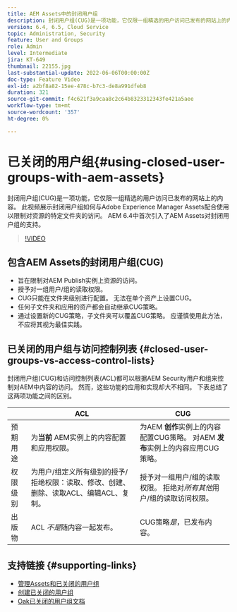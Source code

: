 ```yaml
---
title: AEM Assets中的封闭用户组
description: 封闭用户组(CUG)是一项功能，它仅限一组精选的用户访问已发布的网站上的内容。 此视频展示封闭用户组如何与Adobe Experience Manager Assets配合使用以限制对资源的特定文件夹的访问。
version: 6.4, 6.5, Cloud Service
topic: Administration, Security
feature: User and Groups
role: Admin
level: Intermediate
jira: KT-649
thumbnail: 22155.jpg
last-substantial-update: 2022-06-06T00:00:00Z
doc-type: Feature Video
exl-id: a2bf8a82-15ee-478c-b7c3-de8a991dfeb8
duration: 321
source-git-commit: f4c621f3a9caa8c2c64b8323312343fe421a5aee
workflow-type: tm+mt
source-wordcount: '357'
ht-degree: 0%

---
```


# 已关闭的用户组{#using-closed-user-groups-with-aem-assets}

封闭用户组(CUG)是一项功能，它仅限一组精选的用户访问已发布的网站上的内容。 此视频展示封闭用户组如何与Adobe Experience Manager Assets配合使用以限制对资源的特定文件夹的访问。 AEM 6.4中首次引入了AEM Assets对封闭用户组的支持。

>[!VIDEO](https://video.tv.adobe.com/v/22155?quality=12&learn=on)

## 包含AEM Assets的封闭用户组(CUG)

* 旨在限制对AEM Publish实例上资源的访问。
* 授予对一组用户/组的读取权限。
* CUG只能在文件夹级别进行配置。 无法在单个资产上设置CUG。
* 任何子文件夹和应用的资产都会自动继承CUG策略。
* 通过设置新的CUG策略，子文件夹可以覆盖CUG策略。 应谨慎使用此方法，不应将其视为最佳实践。

## 已关闭的用户组与访问控制列表 {#closed-user-groups-vs-access-control-lists}

封闭用户组(CUG)和访问控制列表(ACL)都可以根据AEM Security用户和组来控制对AEM中内容的访问。 然而，这些功能的应用和实现却大不相同。 下表总结了这两项功能之间的区别。

|                   | ACL | CUG |
| ----------------- | -------------------------------------------------------------------------------------------------------------------------------- | ----------------------------------------------------------------------------------------------------------------------------- |
| 预期用途 | 为&#x200B;**当前** AEM实例上的内容配置和应用权限。 | 为AEM **创作**&#x200B;实例上的内容配置CUG策略。 对AEM **发布**&#x200B;实例上的内容应用CUG策略。 |
| 权限级别 | 为用户/组定义所有级别的授予/拒绝权限：读取、修改、创建、删除、读取ACL、编辑ACL、复制。 | 授予对一组用户/组的读取权限。 拒绝对&#x200B;*所有其他*&#x200B;用户/组的读取访问权限。 |
| 出版物 | ACL *不是*&#x200B;随内容一起发布。 | CUG策略&#x200B;*是*，已发布内容。 |

## 支持链接 {#supporting-links}

* [管理Assets和已关闭的用户组](https://experienceleague.adobe.com/docs/experience-manager-65/assets/managing/manage-assets.html?lang=en#closed-user-group)
* [创建已关闭的用户组](https://experienceleague.adobe.com/docs/experience-manager-65/administering/security/cug.html)
* [Oak已关闭的用户组文档](https://jackrabbit.apache.org/oak/docs/security/authorization/cug.html)
